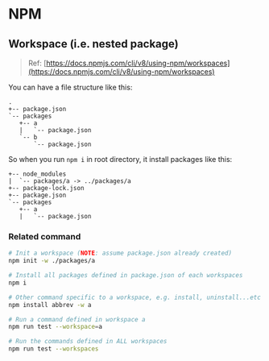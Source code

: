 # NPM

## Workspace (i.e. nested package)

> Ref: [https://docs.npmjs.com/cli/v8/using-npm/workspaces](https://docs.npmjs.com/cli/v8/using-npm/workspaces)
> 

You can have a file structure like this:

```docker
.
+-- package.json
`-- packages
   +-- a
   |   `-- package.json
   `-- b
       `-- package.json
```

So when you run `npm i` in root directory, it install packages like this:

```docker
+-- node_modules
|  `-- packages/a -> ../packages/a
+-- package-lock.json
+-- package.json
`-- packages
   +-- a
   |   `-- package.json
```

### Related command

```bash
# Init a workspace (NOTE: assume package.json already created)
npm init -w ./packages/a

# Install all packages defined in package.json of each workspaces
npm i

# Other command specific to a workspace, e.g. install, uninstall...etc
npm install abbrev -w a

# Run a command defined in workspace a
npm run test --workspace=a

# Run the commands defined in ALL workspaces
npm run test --workspaces
```